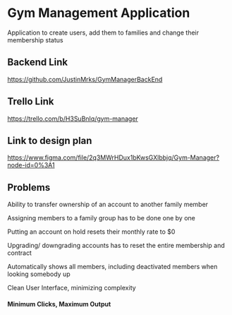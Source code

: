 # Gym Management Application

Application to create users, add them to families and change their membership status

## Backend Link
https://github.com/JustinMrks/GymManagerBackEnd

## Trello Link

https://trello.com/b/H3SuBnIq/gym-manager

## Link to design plan

https://www.figma.com/file/2q3MWrHDux1bKwsGXlbbjq/Gym-Manager?node-id=0%3A1

## Problems

Ability to transfer ownership of an account to another family member

Assigning members to a family group has to be done one by one

Putting an account on hold resets their monthly rate to $0

Upgrading/ downgrading accounts has to reset the entire membership and contract

Automatically shows all members, including deactivated members when looking somebody up

Clean User Interface, minimizing complexity

#### Minimum Clicks, Maximum Output
